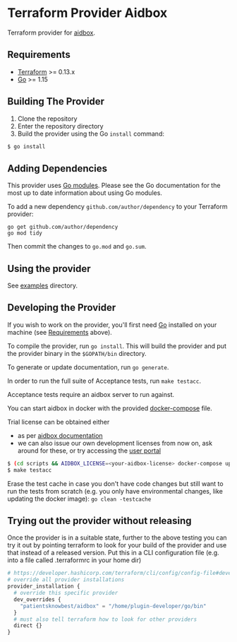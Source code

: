# Terraform Provider Aidbox

Terraform provider for [aidbox](https://docs.aidbox.app/).

## Requirements

-	[Terraform](https://www.terraform.io/downloads.html) >= 0.13.x
-	[Go](https://golang.org/doc/install) >= 1.15

## Building The Provider

1. Clone the repository
1. Enter the repository directory
1. Build the provider using the Go `install` command: 
```sh
$ go install
```

## Adding Dependencies

This provider uses [Go modules](https://github.com/golang/go/wiki/Modules).
Please see the Go documentation for the most up to date information about using Go modules.

To add a new dependency `github.com/author/dependency` to your Terraform provider:

```
go get github.com/author/dependency
go mod tidy
```

Then commit the changes to `go.mod` and `go.sum`.

## Using the provider

See [examples](examples/) directory.

## Developing the Provider

If you wish to work on the provider, you'll first need [Go](http://www.golang.org) installed on your machine (see [Requirements](#requirements) above).

To compile the provider, run `go install`. This will build the provider and put the provider binary in the `$GOPATH/bin` directory.

To generate or update documentation, run `go generate`.

In order to run the full suite of Acceptance tests, run `make testacc`.

Acceptance tests require an aidbox server to run against. 

You can start aidbox in docker with the provided [docker-compose](scripts/docker-compose.yaml) file.

Trial license can be obtained either
- as per [aidbox documentation](https://docs.aidbox.app/overview/aidbox-user-portal/licenses)
- we can also issue our own development licenses from now on, ask around for these, or try accessing the [user portal](https://aidbox.app/ui/portal#/project/f07750f6-28e3-44be-a8f8-c2004ef2b1ea/license)

```sh
$ (cd scripts && AIDBOX_LICENSE=<your-aidbox-license> docker-compose up -d)
$ make testacc
```

Erase the test cache in case you don't have code changes but still want to run the tests from scratch
(e.g. you only have environmental changes, like updating the docker image):
`go clean -testcache`

## Trying out the provider without releasing

Once the provider is in a suitable state, further to the above testing you can try it out by pointing terraform to look
for your build of the provider and use that instead of a released version. Put this in a CLI configuration file (e.g.
into a file called .terraformrc in your home dir)

```terraform
# https://developer.hashicorp.com/terraform/cli/config/config-file#development-overrides-for-provider-developers
# override all provider installations
provider_installation {
  # override this specific provider
  dev_overrides {
    "patientsknowbest/aidbox" = "/home/plugin-developer/go/bin"
  }
  # must also tell terraform how to look for other providers
  direct {}
}
```
